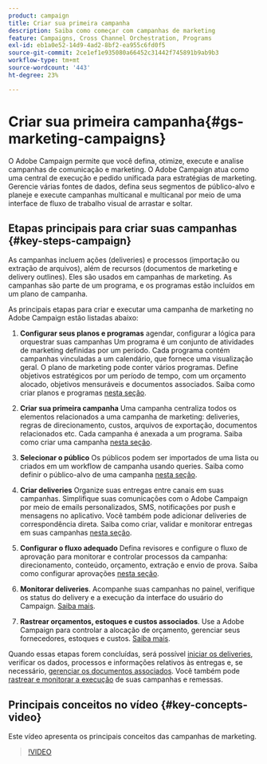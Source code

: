 ```yaml
---
product: campaign
title: Criar sua primeira campanha
description: Saiba como começar com campanhas de marketing
feature: Campaigns, Cross Channel Orchestration, Programs
exl-id: eb1a0e52-14d9-4ad2-8bf2-ea955c6fd0f5
source-git-commit: 2ce1ef1e935080a66452c31442f745891b9ab9b3
workflow-type: tm+mt
source-wordcount: '443'
ht-degree: 23%

---
```


# Criar sua primeira campanha{#gs-marketing-campaigns}

O Adobe Campaign permite que você defina, otimize, execute e analise campanhas de comunicação e marketing. O Adobe Campaign atua como uma central de execução e pedido unificada para estratégias de marketing. Gerencie várias fontes de dados, defina seus segmentos de público-alvo e planeje e execute campanhas multicanal e multicanal por meio de uma interface de fluxo de trabalho visual de arrastar e soltar.


<!--In addition, the **Marketing Resource Management (MRM)** module lets you control marketing actions in a collaborative mode by providing complete management and real-time tracking of the tasks, budgets and marketing resources involved. The Marketing Resource Management lets you optimize and regulate the management of internal and external processes, resources and marketing campaigns, as well as third party relations (agencies, printers, etc.). For more on this, refer to [this section](about-marketing-resource-management.md).

>[!NOTE]
>
>Capabilities related to population targeting, message personalization and message delivery on the various channels are detailed in [this section](../../delivery/using/steps-about-delivery-creation-steps.md).-->


## Etapas principais para criar suas campanhas {#key-steps-campaign}

As campanhas incluem ações (deliveries) e processos (importação ou extração de arquivos), além de recursos (documentos de marketing e delivery outlines). Eles são usados em campanhas de marketing. As campanhas são parte de um programa, e os programas estão incluídos em um plano de campanha.

As principais etapas para criar e executar uma campanha de marketing no Adobe Campaign estão listadas abaixo:

1. **Configurar seus planos e programas** agendar, configurar a lógica para orquestrar suas campanhas Um programa é um conjunto de atividades de marketing definidas por um período. Cada programa contém campanhas vinculadas a um calendário, que fornece uma visualização geral. O plano de marketing pode conter vários programas. Define objetivos estratégicos por um período de tempo, com um orçamento alocado, objetivos mensuráveis e documentos associados. Saiba como criar planos e programas [nesta seção](marketing-campaign-create.md#create-plan-and-program).

1. **Criar sua primeira campanha**
Uma campanha centraliza todos os elementos relacionados a uma campanha de marketing: deliveries, regras de direcionamento, custos, arquivos de exportação, documentos relacionados etc. Cada campanha é anexada a um programa. Saiba como criar uma campanha [nesta seção](marketing-campaign-create.md#create-a-campaign).

1. **Selecionar o público**
Os públicos podem ser importados de uma lista ou criados em um workflow de campanha usando queries. Saiba como definir o público-alvo de uma campanha [nesta seção](marketing-campaign-target.md#select-the-target-population).

1. **Criar deliveries**
Organize suas entregas entre canais em suas campanhas. Simplifique suas comunicações com o Adobe Campaign por meio de emails personalizados, SMS, notificações por push e mensagens no aplicativo. Você também pode adicionar deliveries de correspondência direta. Saiba como criar, validar e monitorar entregas em suas campanhas [nesta seção](marketing-campaign-deliveries.md).

1. **Configurar o fluxo adequado**
Defina revisores e configure o fluxo de aprovação para monitorar e controlar processos da campanha: direcionamento, conteúdo, orçamento, extração e envio de prova. Saiba como configurar aprovações [nesta seção](marketing-campaign-approval.md).

1. **Monitorar deliveries**.
Acompanhe suas campanhas no painel, verifique os status do delivery e a execução da interface do usuário do Campaign. [Saiba mais](marketing-campaign-monitoring.md).

1. **Rastrear orçamentos, estoques e custos associados**.
Use a Adobe Campaign para controlar a alocação de orçamento, gerenciar seus fornecedores, estoques e custos. [Saiba mais](providers--stocks-and-budgets.md#create-service-providers-and-their-cost-structures).

Quando essas etapas forem concluídas, será possível [iniciar os deliveries](marketing-campaign-deliveries.md#start-a-delivery), verificar os dados, processos e informações relativos às entregas e, se necessário, [gerenciar os documentos associados](marketing-campaign-deliveries.md#manage-associated-documents). Você também pode [rastrear e monitorar a execução](marketing-campaign-monitoring.md) de suas campanhas e remessas.


## Principais conceitos no vídeo {#key-concepts-video}

Este vídeo apresenta os principais conceitos das campanhas de marketing.

>[!VIDEO](https://video.tv.adobe.com/v/35131?quality=12)
